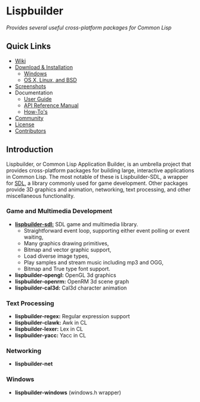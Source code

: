 # Lispbuilder

*Provides several useful cross-platform packages for Common Lisp*

## Quick Links

  * [Wiki](https://github.com/lispbuilder/lispbuilder/wiki)
  * [Download & Installation](https://github.com/lispbuilder/lispbuilder/wiki/DownloadInstallationIntro)
    * [Windows](https://github.com/lispbuilder/lispbuilder/wiki/WindowsInstallation)
    * [OS X, Linux, and BSD](https://github.com/lispbuilder/lispbuilder/wiki/DownloadInstallation)
  * [Screenshots](https://github.com/lispbuilder/lispbuilder/wiki/Screenshots)
  * Documentation
    * [User Guide](https://github.com/lispbuilder/lispbuilder/wiki/UsingLispbuilderSDL)
    * [API Reference Manual](https://lispbuilder.github.io/documentation)
    * [How-To's](https://github.com/lispbuilder/lispbuilder/wiki/HowTos)
  * [Community](https://github.com/lispbuilder/lispbuilder/wiki/Community)
  * [License](https://github.com/lispbuilder/lispbuilder/wiki/License)
  * [Contributors](https://github.com/lispbuilder/lispbuilder/wiki/Contributors)

## Introduction

Lispbuilder, or Common Lisp Application Builder, is an umbrella
project that provides cross-platform packages for building large,
interactive applications in Common Lisp. The most notable of these is
Lispbuilder-SDL, a wrapper for [SDL](https://www.libsdl.org/), a
library commonly used for game development. Other packages provide 3D
graphics and animation, networking, text processing, and other
miscellaneous functionality.

### Game and Multimedia Development

  * [**lispbuilder-sdl:**](https://github.com/lispbuilder/lispbuilder/wiki/LispbuilderSDL) SDL game and multimedia library.
      * Straightforward event loop, supporting either event polling or event waiting,
      * Many graphics drawing primitives,
      * Bitmap and vector graphic support,
      * Load diverse image types,
      * Play samples and stream music including mp3 and OGG,
      * Bitmap and True type font support.
  * **lispbuilder-opengl:** OpenGL 3d graphics
  * **lispbuilder-openrm:** OpenRM 3d scene graph
  * **lispbuilder-cal3d:** Cal3d character animation

### Text Processing

  * **lispbuilder-regex:** Regular expression support
  * **lispbuilder-clawk:** Awk in CL
  * **lispbuilder-lexer:** Lex in CL
  * **lispbuilder-yacc:** Yacc in CL

### Networking

  * **lispbuilder-net**

### Windows

  * **lispbuilder-windows** (windows.h wrapper)
